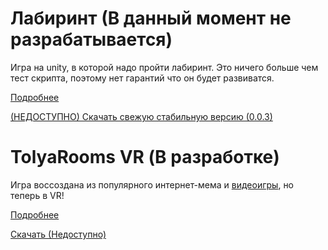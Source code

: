 # Лабиринт (В данный момент не разрабатывается)

Игра на unity, в которой надо пройти лабиринт. Это ничего больше чем тест скрипта, поэтому нет гарантий что он будет развиватся.

[Подробнее](./labirint.md)

[(НЕДОСТУПНО) Скачать свежую стабильную версию (0.0.3)](./)

# TolyaRooms VR (В разработке)
Игра воссоздана из популярного интернет-мема и [видеоигры](https://store.steampowered.com/app/1943950/Escape_the_Backrooms/), но теперь в VR!

[Подробнее](./_tolyaroomsvr.md)

[Скачать (Недоступно)](./_tolyaroomsvr.md)

